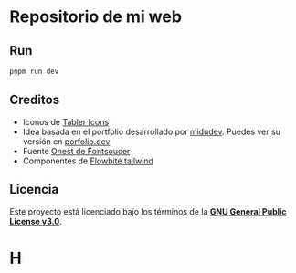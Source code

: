 # Repositorio de mi web

## Run

```sh
pnpm run dev
```

## Creditos

- Iconos de [Tabler Icons](https://tabler.io/icons)
- Idea basada en el portfolio desarrollado por [midudev](https://x.com/midudev). Puedes ver su versión en [porfolio.dev](https://porfolio.dev)
- Fuente [Onest de Fontsoucer](https://fontsource.org/fonts/onest)
- Componentes de [Flowbite tailwind](https://flowbite.com/docs/getting-started/introduction/)

## Licencia

Este proyecto está licenciado bajo los términos de la **[GNU General Public License v3.0](./LICENSE)**.

# H